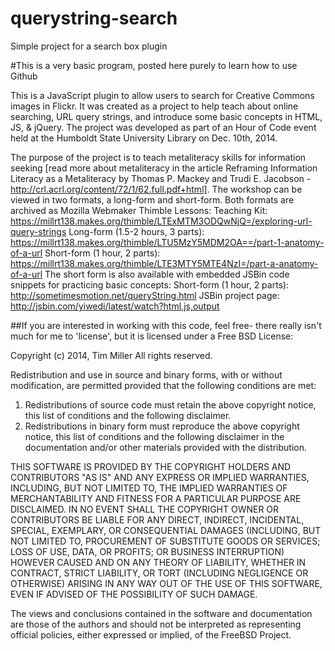 querystring-search
==================

Simple project for a search box plugin

#This is a very basic program, posted here purely to learn how to use Github

This is a JavaScript plugin to allow users to search for Creative Commons images in Flickr. It was created as a project 
to help teach about online searching, URL query strings, and introduce some basic concepts in HTML, JS, & jQuery. The project 
was developed as part of an Hour of Code event held at the Humboldt State University Library on Dec. 10th, 2014. 

The purpose of the project is to teach metaliteracy skills for information seeking [read more about metaliteracy in the 
article Reframing Information Literacy as a Metaliteracy by Thomas P. Mackey and Trudi E. Jacobson - 
http://crl.acrl.org/content/72/1/62.full.pdf+html]. The workshop can be viewed in two formats, a long-form and short-form. 
Both formats are archived as Mozilla Webmaker Thimble Lessons: 
Teaching Kit: https://millrt138.makes.org/thimble/LTExMTM3ODQwNjQ=/exploring-url-query-strings
Long-form (1.5-2 hours, 3 parts): https://millrt138.makes.org/thimble/LTU5MzY5MDM2OA==/part-1-anatomy-of-a-url
Short-form (1 hour, 2 parts): https://millrt138.makes.org/thimble/LTE3MTY5MTE4NzI=/part-a-anatomy-of-a-url
The short form is also available with embedded JSBin code snippets for practicing basic concepts:
Short-form (1 hour, 2 parts): http://sometimesmotion.net/queryString.html
JSBin project page: http://jsbin.com/yiwedi/latest/watch?html,js,output

##If you are interested in working with this code, feel free- there really isn't much for me to 'license', but it is licensed under a Free BSD License:

Copyright (c) 2014, Tim Miller
All rights reserved.

Redistribution and use in source and binary forms, with or without
modification, are permitted provided that the following conditions are met:

1. Redistributions of source code must retain the above copyright notice, this
   list of conditions and the following disclaimer. 
2. Redistributions in binary form must reproduce the above copyright notice,
   this list of conditions and the following disclaimer in the documentation
   and/or other materials provided with the distribution.

THIS SOFTWARE IS PROVIDED BY THE COPYRIGHT HOLDERS AND CONTRIBUTORS "AS IS" AND
ANY EXPRESS OR IMPLIED WARRANTIES, INCLUDING, BUT NOT LIMITED TO, THE IMPLIED
WARRANTIES OF MERCHANTABILITY AND FITNESS FOR A PARTICULAR PURPOSE ARE
DISCLAIMED. IN NO EVENT SHALL THE COPYRIGHT OWNER OR CONTRIBUTORS BE LIABLE FOR
ANY DIRECT, INDIRECT, INCIDENTAL, SPECIAL, EXEMPLARY, OR CONSEQUENTIAL DAMAGES
(INCLUDING, BUT NOT LIMITED TO, PROCUREMENT OF SUBSTITUTE GOODS OR SERVICES;
LOSS OF USE, DATA, OR PROFITS; OR BUSINESS INTERRUPTION) HOWEVER CAUSED AND
ON ANY THEORY OF LIABILITY, WHETHER IN CONTRACT, STRICT LIABILITY, OR TORT
(INCLUDING NEGLIGENCE OR OTHERWISE) ARISING IN ANY WAY OUT OF THE USE OF THIS
SOFTWARE, EVEN IF ADVISED OF THE POSSIBILITY OF SUCH DAMAGE.

The views and conclusions contained in the software and documentation are those
of the authors and should not be interpreted as representing official policies, 
either expressed or implied, of the FreeBSD Project.

